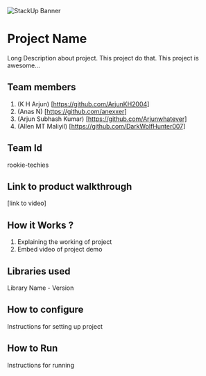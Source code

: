 ![StackUp Banner]([https://tinkerhub.frappe.cloud/files/stackup%20banner.jpeg])
# Project Name
Long Description about project. This project do that. This project is awesome...
## Team members
1. (K H Arjun) [https://github.com/ArjunKH2004]
2. (Anas N) [https://github.com/anexxer]
3. (Arjun Subhash Kumar) [https://github.com/Arjunwhatever]
4. (Allen MT Maliyil) [https://github.com/DarkWolfHunter007]
## Team Id
rookie-techies
## Link to product walkthrough
[link to video]
## How it Works ?
1. Explaining the working of project
2. Embed video of project demo
## Libraries used
Library Name - Version
## How to configure
Instructions for setting up project
## How to Run
Instructions for running
